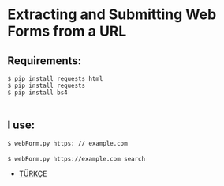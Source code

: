 # Extracting and Submitting Web Forms from a URL
## Requirements:
`$ pip install requests_html` <br>
`$ pip install requests` <br>
`$ pip install bs4` <br>
<br>
## I use:
`$ webForm.py https: // example.com` <br> <br>
`$ webForm.py https://example.com search` <br>

- [TÜRKÇE](https://github.com/vedatonal38/web-forms/blob/main/README_TR.md "TÜRKÇE")
